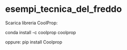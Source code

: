 # esempi_tecnica_del_freddo

Scarica libreria CoolProp:

conda install -c coolprop coolprop

oppure:
pip install Coolprop
